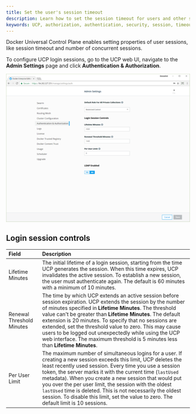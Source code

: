 ```yaml
---
title: Set the user's session timeout
description: Learn how to set the session timeout for users and other session properties.
keywords: UCP, authorization, authentication, security, session, timeout
---
```


Docker Universal Control Plane enables setting properties of user sessions,
like session timeout and number of concurrent sessions.

To configure UCP login sessions, go to the UCP web UI, navigate to the
**Admin Settings** page and click **Authentication & Authorization**.

![](../../images/authentication-authorization.png)

## Login session controls

|          Field          |                                                                                                                                                                                                                                             Description                                                                                                                                                                                                                                             |
| :---------------------- | :-------------------------------------------------------------------------------------------------------------------------------------------------------------------------------------------------------------------------------------------------------------------------------------------------------------------------------------------------------------------------------------------------------------------------------------------------------------------------------------------------- |
| Lifetime Minutes          | The initial lifetime of a login session, starting from the time UCP generates the session. When this time expires, UCP invalidates the active session. To establish a new session, the user must authenticate again. The default is 60 minutes with a minimum of 10 minutes.                                                                                                                                                                                                                                                                             |
| Renewal Threshold Minutes | The time by which UCP extends an active session before session expiration. UCP extends the session by the number of minutes specified in **Lifetime Minutes**. The threshold value can't be greater than **Lifetime Minutes**. The default extension is 20 minutes. To specify that no sessions are extended, set the threshold value to zero. This may cause users to be logged out unexpectedly while using the UCP web interface. The maximum threshold is 5 minutes less than **Lifetime Minutes**. |
| Per User Limit          | The maximum number of simultaneous logins for a user. If creating a new session exceeds this limit, UCP deletes the least recently used session. Every time you use a session token, the server marks it with the current time (`lastUsed` metadata).  When you create a new session that would put you over the per user limit, the session with the oldest `lastUsed` time is deleted. This is not necessarily the oldest session. To disable this limit, set the value to zero. The default limit is 10 sessions.                                                                                                                                                                                                                                                                                                       |
